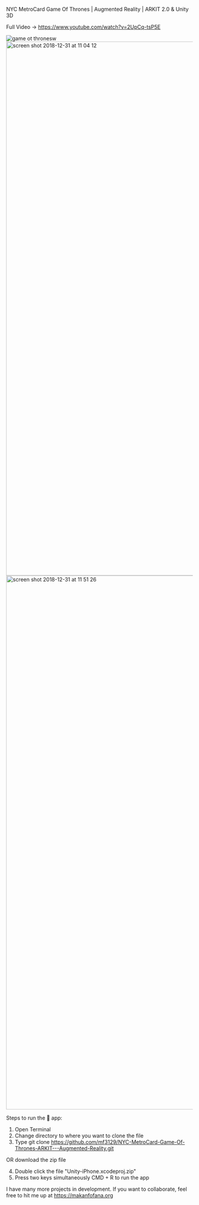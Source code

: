 
NYC MetroCard Game Of Thrones | Augmented Reality | ARKIT 2.0 & Unity 3D

Full Video -> https://www.youtube.com/watch?v=2UpCq-tsP5E

![game ot thronesw](https://user-images.githubusercontent.com/43025563/50564225-4d987700-0cf1-11e9-8037-f2cd4edbd509.jpg)
<img width="1440" alt="screen shot 2018-12-31 at 11 04 12" src="https://user-images.githubusercontent.com/43025563/50564167-d662e300-0cf0-11e9-8194-180df861d8dd.png">
<img width="1440" alt="screen shot 2018-12-31 at 11 51 26" src="https://user-images.githubusercontent.com/43025563/50564432-d4018880-0cf2-11e9-8026-dc063ca37685.png">

Steps to run the 📱 app:

1. Open Terminal
2. Change directory to where you want to clone the file
3. Type git clone https://github.com/mf3129/NYC-MetroCard-Game-Of-Thrones-ARKIT---Augmented-Reality.git

OR download the zip file

4. Double click the file "Unity-iPhone.xcodeproj.zip"
5. Press two keys simultaneously CMD + R to run the app

I have many more projects in development. If you want to collaborate, feel free to hit me up at https://makanfofana.org


